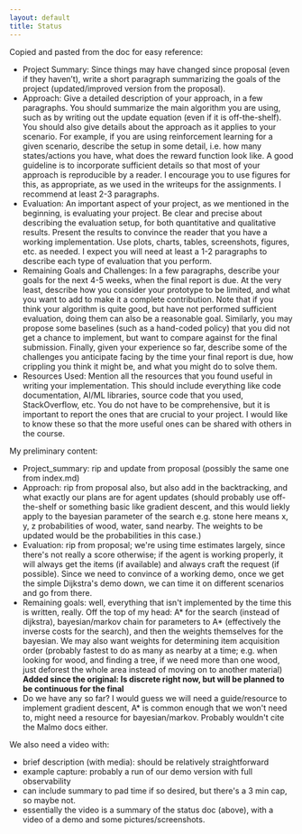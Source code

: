 ```yaml
---
layout: default
title: Status
---
```


Copied and pasted from the doc for easy reference:

- Project Summary: Since things may have changed since proposal (even if they haven’t), write a short paragraph summarizing the goals of the project (updated/improved version from the proposal).
- Approach: Give a detailed description of your approach, in a few paragraphs. You should summarize the main algorithm you are using, such as by writing out the update equation (even if it is off-the-shelf). You should also give details about the approach as it applies to your scenario. For example, if you are using reinforcement learning for a given scenario, describe the setup in some detail, i.e. how many states/actions you have, what does the reward function look like. A good guideline is to incorporate sufficient details so that most of your approach is reproducible by a reader. I encourage you to use figures for this, as appropriate, as we used in the writeups for the assignments. I recommend at least 2-3 paragraphs.
- Evaluation: An important aspect of your project, as we mentioned in the beginning, is evaluating your project. Be clear and precise about describing the evaluation setup, for both quantitative and qualitative results. Present the results to convince the reader that you have a working implementation. Use plots, charts, tables, screenshots, figures, etc. as needed. I expect you will need at least a 1-2 paragraphs to describe each type of evaluation that you perform.
- Remaining Goals and Challenges: In a few paragraphs, describe your goals for the next 4-5 weeks, when the final report is due. At the very least, describe how you consider your prototype to be limited, and what you want to add to make it a complete contribution. Note that if you think your algorithm is quite good, but have not performed sufficient evaluation, doing them can also be a reasonable goal. Similarly, you may propose some baselines (such as a hand-coded policy) that you did not get a chance to implement, but want to compare against for the final submission. Finally, given your experience so far, describe some of the challenges you anticipate facing by the time your final report is due, how crippling you think it might be, and what you might do to solve them.
- Resources Used: Mention all the resources that you found useful in writing your implementation. This should include everything like code documentation, AI/ML libraries, source code that you used,  StackOverflow, etc. You do not have to be comprehensive, but it is important to report the ones that are crucial to your project. I would like to know these so that the more useful ones can be shared with others in the course.


My preliminary content:
- Project_summary: rip and update from proposal (possibly the same one from index.md)
- Approach: rip from proposal also, but also add in the backtracking, and what exactly our plans are for agent updates (should probably use off-the-shelf or something basic like gradient descent, and this would liekly apply to the bayesian parameter of the search e.g. stone here means x, y, z probabilities of wood, water, sand nearby. The weights to be updated would be the probabilities in this case.)
- Evaluation: rip from proposal; we're using time estimates largely, since there's not really a score otherwise; if the agent is working properly, it will always get the items (if available) and always craft the request (if possible). Since we need to convince of a working demo, once we get the simple Dijkstra's demo down, we can time it on different scenarios and go from there.
- Remaining goals: well, everything that isn't implemented by the time this is written, really. Off the top of my head: A* for the search (instead of dijkstra), bayesian/markov chain for parameters to A* (effectively the inverse costs for the search), and then the weights themselves for the bayesian. We may also want weights for determining item acquisition order (probably fastest to do as many as nearby at a time; e.g. when looking for wood, and finding a tree, if we need more than one wood, just deforest the whole area instead of moving on to another material) **Added since the original: Is discrete right now, but will be planned to be continuous for the final**
- Do we have any so far? I would guess we will need a guide/resource to implement gradient descent, A* is common enough that we won't need to, might need a resource for bayesian/markov. Probably wouldn't cite the Malmo docs either.

We also need a video with:
- brief description (with media): should be relatively straightforward
- example capture: probably a run of our demo version with full observability
- can include summary to pad time if so desired, but there's a 3 min cap, so maybe not.
- essentially the video is a summary of the status doc (above), with a video of a demo and some pictures/screenshots.
